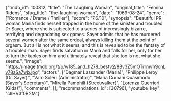 {"tmdb_id": 100812, "title": "The Laughing Woman", "original_title": "Femina Ridens", "slug_title": "the-laughing-woman", "date": "1969-08-24", "genre": ["Romance / Drame / Thriller"], "score": "7.6/10", "synopsis": "Beautiful PR woman Maria finds herself trapped in the home of the sinister and troubled Dr Sayer, where she is subjected to a series of increasingly bizarre, terrifying and degradating sex games. Sayer admits that he has murdered several women after the same ordeal, always killing them at the point of orgasm. But all is not what it seems, and this is revealed to be the fantasy of a troubled man. Sayer finds salvation in Maria and falls for her, only for her to turn the tables on him and ultimately reveal that she too is not what she seems.", "image": "https://image.tmdb.org/t/p/w185_and_h278_bestv2/8Bv3Z5mOTrrmvh9onLv78aSa7wb.jpg", "actors": ["Dagmar Lassander (Maria)", "Philippe Leroy (Dr. Sayer)", "Varo Soleri (Administrator)", "Maria Cumani Quasimodo (Sayer's Secretary)", "Mirella Pamphili (Streetwalker)", "Lorenza Guerrieri (Gida)"], "comments": [], "recommandations_id": [30796], "youtube_key": "cIIHV3f0B2M"}